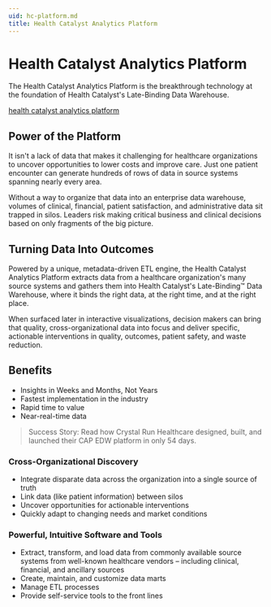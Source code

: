 ```yaml
---
uid: hc-platform.md
title: Health Catalyst Analytics Platform
---
```


# Health Catalyst Analytics Platform

The Health Catalyst Analytics Platform is the breakthrough technology at the foundation of Health Catalyst's Late-Binding Data Warehouse.

[health catalyst analytics platform](media/Health-Catalyst-Analytics-Platform.jpg)
 
## Power of the Platform
It isn't a lack of data that makes it challenging for healthcare organizations to uncover opportunities to lower costs and improve care. Just one patient encounter can generate hundreds of rows of data in source systems spanning nearly every area.

Without a way to organize that data into an enterprise data warehouse, volumes of clinical, financial, patient satisfaction, and administrative data sit trapped in silos. Leaders risk making critical business and clinical decisions based on only fragments of the big picture.

## Turning Data Into Outcomes
Powered by a unique, metadata-driven ETL engine, the Health Catalyst Analytics Platform extracts data from a healthcare organization's many source systems and gathers them into Health Catalyst's Late-Binding™ Data Warehouse, where it binds the right data, at the right time, and at the right place.

When surfaced later in interactive visualizations, decision makers can bring that quality, cross-organizational data into focus and deliver specific, actionable interventions in quality, outcomes, patient safety, and waste reduction.

## Benefits
* Insights in Weeks and Months, Not Years
* Fastest implementation in the industry
* Rapid time to value
* Near-real-time data

> Success Story: Read how Crystal Run Healthcare designed, built, and launched their CAP EDW platform in only 54 days.

### Cross-Organizational Discovery
* Integrate disparate data across the organization into a single source of truth
* Link data (like patient information) between silos
* Uncover opportunities for actionable interventions
* Quickly adapt to changing needs and market conditions

### Powerful, Intuitive Software and Tools
* Extract, transform, and load data from commonly available source systems from well-known healthcare vendors – including clinical, financial, and ancillary sources
* Create, maintain, and customize data marts
* Manage ETL processes
* Provide self-service tools to the front lines